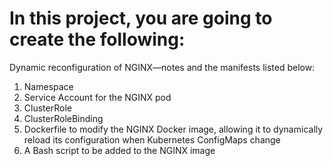 # In this project, you are going to create the following:

Dynamic reconfiguration of NGINX—notes and the manifests listed below:

1. Namespace
2. Service Account for the NGINX pod
3. ClusterRole
4. ClusterRoleBinding
5. Dockerfile to modify the NGINX Docker image, allowing it to dynamically reload its configuration when Kubernetes ConfigMaps change
6. A Bash script to be added to the NGINX image
